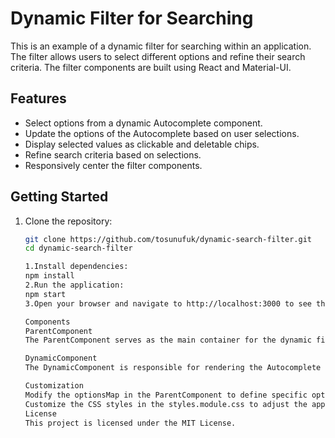 # Dynamic Filter for Searching

This is an example of a dynamic filter for searching within an application. The filter allows users to select different options and refine their search criteria. The filter components are built using React and Material-UI.

## Features

- Select options from a dynamic Autocomplete component.
- Update the options of the Autocomplete based on user selections.
- Display selected values as clickable and deletable chips.
- Refine search criteria based on selections.
- Responsively center the filter components.

## Getting Started

1. Clone the repository:

   ```bash
   git clone https://github.com/tosunufuk/dynamic-search-filter.git
   cd dynamic-search-filter

   1.Install dependencies:
   npm install
   2.Run the application:
   npm start
   3.Open your browser and navigate to http://localhost:3000 to see the dynamic filter in action.

   Components
   ParentComponent
   The ParentComponent serves as the main container for the dynamic filter. It displays the selected values as chips and renders the DynamicComponent for selecting options. It also manages the state of selected values and options.

   DynamicComponent
   The DynamicComponent is responsible for rendering the Autocomplete component. It receives options from the ParentComponent and triggers the onSelect callback when an option is selected. It also clears the selected value when options change, preventing an empty selection from being added.

   Customization
   Modify the optionsMap in the ParentComponent to define specific options for each selection.
   Customize the CSS styles in the styles.module.css to adjust the appearance of the components.
   License
   This project is licensed under the MIT License.

   ```
